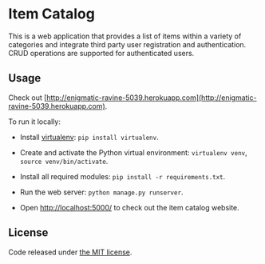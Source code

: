 # Item Catalog

This is a web application that provides a list of items within a variety of categories and integrate third party user registration and authentication. CRUD operations are supported for authenticated users.

## Usage

Check out [http://enigmatic-ravine-5039.herokuapp.com](http://enigmatic-ravine-5039.herokuapp.com).

To run it locally:

- Install [virtualenv](https://virtualenv.pypa.io/en/latest/): `pip install virtualenv`.

- Create and activate the Python virtual environment: 
`virtualenv venv`, 
`source venv/bin/activate`.

- Install all required modules: `pip install -r requirements.txt`.

- Run the web server: `python manage.py runserver`.

- Open [http://localhost:5000/](http://localhost:5000/) to check out the item catalog website.


## License

Code released under [the MIT license](https://github.com/zhihaodev/item-catalog/blob/master/LICENSE).
